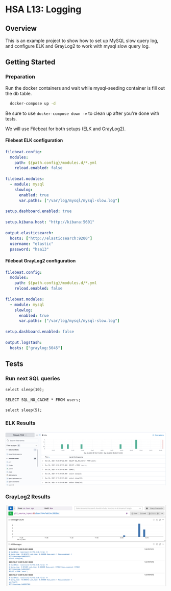 # HSA L13: Logging

## Overview
This is an example project to show how to set up MySQL slow query log,
and configure ELK and GrayLog2 to work with mysql slow query log.

## Getting Started

### Preparation
Run the docker containers and wait while mysql-seeding container is fill out the db table.
```bash
  docker-compose up -d
```

Be sure to use ```docker-compose down -v``` to clean up after you're done with tests.

We will use Filebeat for both setups (ELK and GrayLog2).

#### Filebeat ELK configuration
```yaml
filebeat.config:
  modules:
    path: ${path.config}/modules.d/*.yml
    reload.enabled: false

filebeat.modules:
  - module: mysql
    slowlog:
      enabled: true
      var.paths: ["/var/log/mysql/mysql-slow.log"]

setup.dashboard.enabled: true

setup.kibana.host: "http://kibana:5601"

output.elasticsearch:
  hosts: ["http://elasticsearch:9200"]
  username: "elastic"
  password: "hsa13"
```

#### Filebeat GrayLog2 configuration
```yaml
filebeat.config:
  modules:
    path: ${path.config}/modules.d/*.yml
    reload.enabled: false

filebeat.modules:
  - module: mysql
    slowlog:
      enabled: true
      var.paths: ["/var/log/mysql/mysql-slow.log"]

setup.dashboard.enabled: false

output.logstash:
  hosts: ["graylog:5045"]
```

## Tests

### Run next SQL queries
```
select sleep(10);

SELECT SQL_NO_CACHE * FROM users;

select sleep(5);
```

### ELK Results
![ELK Slow Log](resources/elk_slow_log.png)

### GrayLog2 Results
![GrayLog2 Slow Log](resources/graylog2_slow_log.png)